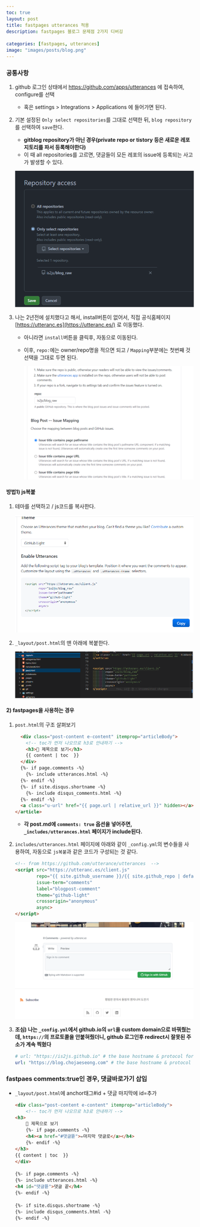 ```yaml
---
toc: true
layout: post
title: fastpages utterances 적용
description: fastpages 블로그 문제점 2가지 디버깅

categories: [fastpages, utterances]
image: "images/posts/blog.png"
---
```


### 공통사항

1. github 로그인 상태에서 https://github.com/apps/utterances  에 접속하여, configure를 선택

   - 혹은 settings > Integrations > Applications 에 들어가면 된다.

2. 기본 설정된 `Only select repositories`를 그대로 선택한 뒤, `blog repository`를 선택하여 `save`한다.

   - **gitblog repository가 아닌 경우(private repo or tistory 등은 새로운 레포지토리를 파서 등록해야한다)**
   - 이 때 all repositories를 고르면, 댓글들이 모든 레포의 issue에 등록되는 사고가 발생할 수 있다.

   ![image-20231211231330620](https://raw.githubusercontent.com/is2js/screenshots/main/image-20231211231330620.png)



3. 나는 2년전에 설치했다고 해서, install버튼이 없어서, 직접 공식홈페이지 [https://utteranc.es](https://utteranc.es/) 로 이동했다.

   - 아니라면 `install`버튼을 클릭후, 자동으로 이동된다.

   - 이후, `repo:`에는 owner/repo명을 적으면 되고 / `Mapping`부분에는 첫번째 것 선택을 그대로 두면 된다.

     ![image-20231211232319052](https://raw.githubusercontent.com/is2js/screenshots/main/image-20231211232319052.png)



#### 방법1) js복붙

1. 테마를 선택하고 / js코드를 복사한다.

   ![image-20231211232425112](https://raw.githubusercontent.com/is2js/screenshots/main/image-20231211232425112.png)

2. `_layout/post.html`의 맨 아래에 복붙한다.

   ![image-20231211234020808](https://raw.githubusercontent.com/is2js/screenshots/main/image-20231211234020808.png)





#### 2) fastpages을 사용하는 경우

1. `post.html`의 구조 살펴보기

   ```html
     <div class="post-content e-content" itemprop="articleBody">
       <!-- toc가 먼저 나오므로 h3로 안내하기 -->
       <h3>📜 제목으로 보기</h3>
       {{ content | toc  }}
     </div>
     {%- if page.comments -%}
       {%- include utterances.html -%}
     {%- endif -%}
     {%- if site.disqus.shortname -%}
       {%- include disqus_comments.html -%}
     {%- endif -%}
     <a class="u-url" href="{{ page.url | relative_url }}" hidden></a>
   </article>
   ```

   - **각 post.md에 `comments: true` 옵션을 넣어주면, `_includes/utterances.html` 페이지가 include된다.**



2. `includes/utterances.html` 페이지에 아래와 같이 `_config.yml`의 변수들을 사용하여, 자동으로 `js복붙`과 같은 코드가 구성되는 것 같다.

   ```html
   <!-- from https://github.com/utterance/utterances  -->
   <script src="https://utteranc.es/client.js"
           repo="{{ site.github_username }}/{{ site.github_repo | default: site.baseurl | remove: "/" }}"
           issue-term="comments"
           label="blogpost-comment"
           theme="github-light"
           crossorigin="anonymous"
           async>
   </script>
   ```

   ![image-20231212003953132](https://raw.githubusercontent.com/is2js/screenshots/main/image-20231212003953132.png)

3. **조심) 나는 `_config.yml`에서 github.io의 `url`을 custom domain으로 바꿔줬는데, `https://`의 프로토콜을 안붙혀줬더니, github 로그인후 redirect시 잘못된 주소가 계속 찍혔다**

   ```yml
   # url: "https://is2js.github.io" # the base hostname & protocol for your site, e.g. http://example.com
   url: "https://blog.chojaeseong.com" # the base hostname & protocol for your site, e.g. http://example.com
   ```







### fastpaes comments:true인 경우, 댓글바로가기 삽입

- `_layout/post.html`에 anchor태그#id + 댓글 마지막에 id=추가
    ```html
    <div class="post-content e-content" itemprop="articleBody">
        <!-- toc가 먼저 나오므로 h3로 안내하기 -->
    <h3>
        📜 제목으로 보기 
        {%- if page.comments -%}
        <h4><a href="#댓글띁">✏마지막 댓글로</a></h4>
        {%- endif -%}
    </h3>
    {{ content | toc  }}
    </div>

    {%- if page.comments -%}
    {%- include utterances.html -%}
    <h4 id="댓글띁">댓글 끝</h4>
    {%- endif -%}

    {%- if site.disqus.shortname -%}
    {%- include disqus_comments.html -%}
    {%- endif -%}
    ```

  
